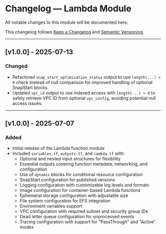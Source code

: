 # Changelog — Lambda Module

All notable changes to this module will be documented here.

This changelog follows [Keep a Changelog](https://keepachangelog.com/en/1.0.0/) and [Semantic Versioning](https://semver.org/).

---

## [v1.0.0] - 2025-07-13

### Changed
- Refactored `snap_start_optimization_status` output to use `length(...) > 0` check instead of null comparison for improved handling of optional SnapStart blocks.
- Updated `vpc_id` output to use indexed access with `length(...) > 0` to safely retrieve VPC ID from optional `vpc_config`, avoiding potential null access issues.

---

## [v1.0.0] - 2025-07-07

### Added
- Initial release of the Lambda function module
- Included `variables.tf`, `outputs.tf`, and `lambda.tf` with:
  - Optional and nested input structures for flexibility
  - Essential outputs covering function metadata, networking, and configuration
  - Use of `dynamic` blocks for conditional resource configuration
  - SnapStart configuration for published versions
  - Logging configuration with customizable log levels and formats
  - Image configuration for container-based Lambda functions
  - Ephemeral storage configuration with adjustable size
  - File system configuration for EFS integration
  - Environment variables support
  - VPC configuration with required subnet and security group IDs
  - Dead letter queue configuration for unprocessed events
  - Tracing configuration with support for "PassThrough" and "Active" modes
